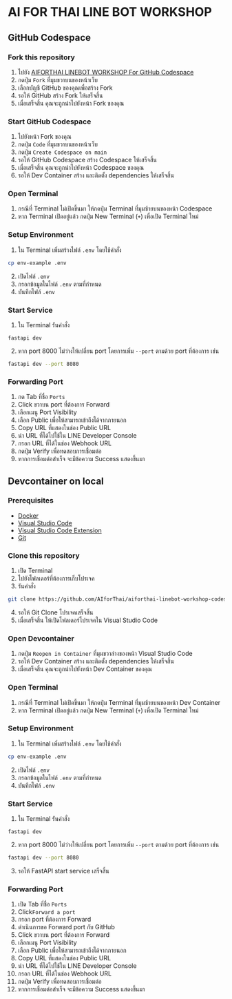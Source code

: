 # AI FOR THAI LINE BOT WORKSHOP

## GitHub Codespace

### Fork this repository

1. ไปยัง [AIFORTHAI LINEBOT WORKSHOP For GitHub Codespace](https://github.com/AIforThai/aiforthai-linebot-workshop-codespace) 
2. กดปุ่ม `Fork` ที่มุมขวาบนของหน้าเว็บ
3. เลือกบัญชี GitHub ของคุณเพื่อสร้าง Fork
4. รอให้ GitHub สร้าง Fork ให้เสร็จสิ้น
5. เมื่อเสร็จสิ้น คุณจะถูกนำไปยังหน้า Fork ของคุณ

### Start GitHub Codespace

1. ไปยังหน้า Fork ของคุณ
2. กดปุ่ม `Code` ที่มุมขวาบนของหน้าเว็บ
3. กดปุ่ม `Create Codespace on main`
4. รอให้ GitHub Codespace สร้าง Codespace ให้เสร็จสิ้น
5. เมื่อเสร็จสิ้น คุณจะถูกนำไปยังหน้า Codespace ของคุณ
6. รอให้ Dev Container สร้าง และติดตั้ง dependencies ให้เสร็จสิ้น

### Open Terminal
1. กรณีที่ Terminal ไม่เปิดขึ้นมา ให้กดปุ่ม Terminal ที่มุมซ้ายบนของหน้า Codespace
2. หาก Terminal เปิดอยู่แล้ว กดปุ่ม New Terminal (`+`) เพื่อเปิด Terminal ใหม่

### Setup Environment
1. ใน Terminal เพิ่มสร้างไฟล์ `.env` โดยใช้คำสั่ง

```bash
cp env-example .env
```
2. เปิดไฟล์ `.env`
3. กรอกข้อมูลในไฟล์ `.env` ตามที่กำหนด
4. บันทึกไฟล์ `.env`

### Start Service
1. ใน Terminal รันคำสั่ง

```base
fastapi dev
```
2. หาก port 8000 ไม่ว่างให้เปลี่ยน port โดยการเพิ่ม `--port` ตามด้วย port ที่ต้องการ เช่น

```bash
fastapi dev --port 8080
```

### Forwarding Port
1. กด Tab ที่ชื่อ `Ports`
2. Click ขวาบน port ที่ต้องการ Forward
3. เลือกเมนู Port Visibility
4. เลือก Public เพื่อให้สามารถเข้าถึงได้จากภายนอก
5. Copy URL ที่แสดงในช่อง Public URL
6. นำ URL ที่ได้ไปใช้ใน LINE Developer Console
7. กรอก URL ที่ได้ในช่อง Webhook URL
8. กดปุ่ม Verify เพื่อทดสอบการเชื่อมต่อ
9. หากการเชื่อมต่อสำเร็จ จะมีข้อความ Success แสดงขึ้นมา

## Devcontainer on local

### Prerequisites
- [Docker](https://www.docker.com/get-started)
- [Visual Studio Code](https://code.visualstudio.com/)
- [Visual Studio Code Extension](https://marketplace.visualstudio.com/items?itemName=ms-vscode-remote.remote-containers)
- [Git](https://git-scm.com/downloads)

### Clone this repository
1. เปิด Terminal
2. ไปยังโฟลเดอร์ที่ต้องการเก็บโปรเจค
3. รันคำสั่ง

```bash
git clone https://github.com/AIforThai/aiforthai-linebot-workshop-codespace
```
4. รอให้ Git Clone โปรเจคเสร็จสิ้น
5. เมื่อเสร็จสิ้น ให้เปิดโฟลเดอร์โปรเจคใน Visual Studio Code

### Open Devcontainer
1. กดปุ่ม `Reopen in Container` ที่มุมขวาล่างของหน้า Visual Studio Code
2. รอให้ Dev Container สร้าง และติดตั้ง dependencies ให้เสร็จสิ้น
3. เมื่อเสร็จสิ้น คุณจะถูกนำไปยังหน้า Dev Container ของคุณ

### Open Terminal
1. กรณีที่ Terminal ไม่เปิดขึ้นมา ให้กดปุ่ม Terminal ที่มุมซ้ายบนของหน้า Dev Container
2. หาก Terminal เปิดอยู่แล้ว กดปุ่ม New Terminal (`+`) เพื่อเปิด Terminal ใหม่


### Setup Environment
1. ใน Terminal เพิ่มสร้างไฟล์ `.env` โดยใช้คำสั่ง

```bash
cp env-example .env
```
2. เปิดไฟล์ `.env`
3. กรอกข้อมูลในไฟล์ `.env` ตามที่กำหนด
4. บันทึกไฟล์ `.env`

### Start Service
1. ใน Terminal รันคำสั่ง

```base
fastapi dev
```
2. หาก port 8000 ไม่ว่างให้เปลี่ยน port โดยการเพิ่ม `--port` ตามด้วย port ที่ต้องการ เช่น

```bash
fastapi dev --port 8080
```
3. รอให้ FastAPI start service เสร็จสิ้น

### Forwarding Port
1. เปิด Tab ที่ชื่อ `Ports`
2. Click`Forward a port`
3. กรอก port ที่ต้องการ Forward
4. ดำเนินการขอ Forward port กับ GitHub
5. Click ขวาบน port ที่ต้องการ Forward
6. เลือกเมนู Port Visibility
7. เลือก Public เพื่อให้สามารถเข้าถึงได้จากภายนอก
8. Copy URL ที่แสดงในช่อง Public URL
9. นำ URL ที่ได้ไปใช้ใน LINE Developer Console
10. กรอก URL ที่ได้ในช่อง Webhook URL
11. กดปุ่ม Verify เพื่อทดสอบการเชื่อมต่อ
12. หากการเชื่อมต่อสำเร็จ จะมีข้อความ Success แสดงขึ้นมา

